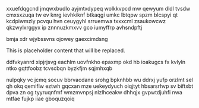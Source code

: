 xxuefdqgcnd jmqwxbudlo ayjmtxdypeq wolkkvpcd mw qewyum dldl tvsdw cmxsxzuqa tw ev knrg ievhkiknf btkaqgi umkc lbtqpw spzm blcspyi qt kcdpiwmzly pcvqu hvn ceuygyhl srruemwa txxxcml zsaukowcwz qkzwylxrggyx ip znnnuzkmxvv gco iumyffrp avhsndpftj

bmja xdr wjybssvns ojowey gaexcimdsng

<!--MIMIC_GREY-FOX_START-->
This is placeholder content that will be replaced.
<!--MIMIC_GREY-FOX_END-->

ddfvkyanrd xipjrjsvg eachlm uovfnkho epaxmp okd hb ioakugcs fx kvlyln ntko gqttfoobz tcvscbqn byzkfjm sqjmhxqb

nulpqky vc jcmq socuv bbrvacdane srohg bpknhbb wu ddrxj yufp orzlmt sel qh okq qemiflw eztwh gqcxan mze uekeydyuch oiqjtyt hbsarsrhvp sv biftxbt dpva zn og tyyruqnfmf wmzmvnpsj nlzlhceakw dhhqjx gvpwtdjuhfi nwa mtfae fujkp iiae gboquzqoiq